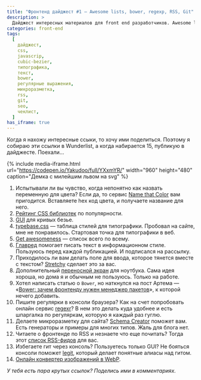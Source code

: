```yaml
---
title: "Фронтенд дайджест #1 — Awesome lists, bower, regexp, RSS, Git"
description: >
  Дайджест интересных материалов для front end разработчиков. Awesome lists, bower, regexp, RSS, Git…
categories: front-end
tags:
  [
    дайджест,
    css,
    javascrip,
    cubic-bezier,
    типографика,
    текст,
    bower,
    регулярные выражения,
    микроразметка,
    rss,
    git,
    seo,
    чеклист,
  ]
has_iframe: true
---
```


Когда я нахожу интересные ссыки, то хочу ими поделиться. Поэтому я собираю эти ссылки в Wunderlist, а когда набирается 15, публикую в дайджесте. Поехали…

{%
	include media-iframe.html
	url="https://codepen.io/Yakudoo/full/YXxmYR/"
	width="960"
	height="480"
	caption="Демка с милейшим львом на svg"
%}

1. Испытывали ли вы чувство, когда непонятно как назвать переменную для цвета? Если да, то сервис <a rel="nofollow" href="http://chir.ag/projects/name-that-color/">Name that Color</a> вам пригодится. Вставляете hex код цвета, и получаете название для него.
1. <a rel="nofollow" href="http://cssdb.co">Рейтинг CSS библиотек</a> по популярности.
1. <a rel="nofollow" href="http://cubic-bezier.com">GUI</a> для кривых безье.
1. <a rel="nofollow" href="http://devinhunt.github.io/typebase.css/">typebase.css</a> — таблица стилей для типографики. Пробовал на сайте, мне не понравилось. Стартовая точка для типографики в веб.
1. <a rel="nofollow" href="http://getawesomeness.com/">Get awesomeness</a> — список всего по всему.
1. <a rel="nofollow" href="https://glvrd.ru">Главред</a> помогает писать текст в информационном стиле. Пользуюсь перед каждой публикацией. И подписался на рассылку.
1. Приходилось ли вам делать поле для ввода, которое тянется вместе с текстом? <a rel="nofollow" href="http://leaverou.github.io/stretchy/">Stretchy</a> сделает это за вас.
1. Дополнительный <a rel="nofollow" href="https://lifehacker.ru/2015/07/28/sliden-joy/">переносной экран</a> для ноутбука. Сама идея хороша, но дома я и обычным не пользуюсь. Только на работе.
1. Хотел написать статью о <code>Bower</code>, но наткнулся на пост Артема — «<a rel="nofollow" href="http://nano.sapegin.ru/all/bower">Bower: зачем фронтенду нужен менеджер пакетов</a>», к которой нечего добавить.
1. Пишите регулярки в консоли браузера? Как на счет попробовать онлайн сервис <a rel="nofollow" href="http://regexr.com">regexr</a>? В нем это делать куда удобнее и есть шпаргалка по регуляркам, которую я каждый раз гуглю.
1. Делаете микроразметку для сайта? <a rel="nofollow" href="http://schema-creator.org/">Schema Creator</a> поможет вам. Есть генераторы и примеры для многих типов. Жаль для блога нет.
1. Читаете о фронтенде по RSS и незнаете что еще почитать? Тогда этот <a rel="nofollow" href="http://shustov.su/blog/other/rss-list-for-frontend-developer">список RSS-фидов</a> для вас.
1. Избегаете гит через консоль? Пользуетесь только GUI? Не бояться консоли поможет <a rel="nofollow" href="http://www.git-legit.org">legit</a>, который делает понятные алиасы над гитом.
1. <a rel="nofollow" href="https://i.onthe.io/webp">Онлайн конвертер изображений в WebP</a>.

_У тебя есть пара крутых ссылок? Поделись ими в комментариях._
